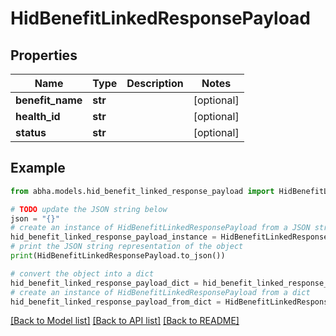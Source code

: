 # HidBenefitLinkedResponsePayload


## Properties

Name | Type | Description | Notes
------------ | ------------- | ------------- | -------------
**benefit_name** | **str** |  | [optional] 
**health_id** | **str** |  | [optional] 
**status** | **str** |  | [optional] 

## Example

```python
from abha.models.hid_benefit_linked_response_payload import HidBenefitLinkedResponsePayload

# TODO update the JSON string below
json = "{}"
# create an instance of HidBenefitLinkedResponsePayload from a JSON string
hid_benefit_linked_response_payload_instance = HidBenefitLinkedResponsePayload.from_json(json)
# print the JSON string representation of the object
print(HidBenefitLinkedResponsePayload.to_json())

# convert the object into a dict
hid_benefit_linked_response_payload_dict = hid_benefit_linked_response_payload_instance.to_dict()
# create an instance of HidBenefitLinkedResponsePayload from a dict
hid_benefit_linked_response_payload_from_dict = HidBenefitLinkedResponsePayload.from_dict(hid_benefit_linked_response_payload_dict)
```
[[Back to Model list]](../README.md#documentation-for-models) [[Back to API list]](../README.md#documentation-for-api-endpoints) [[Back to README]](../README.md)


